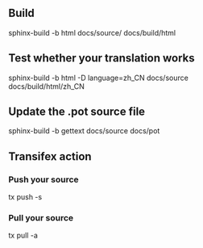 ## Build
sphinx-build -b html docs/source/ docs/build/html

## Test whether your translation works
sphinx-build -b html -D language=zh_CN docs/source  docs/build/html/zh_CN

## Update the .pot source file
sphinx-build -b gettext docs/source docs/pot

## Transifex action
### Push your source
tx push -s
### Pull your source
tx pull -a